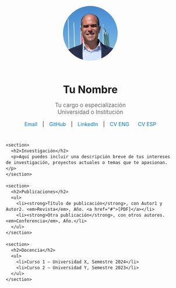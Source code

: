<!DOCTYPE html>
<html lang="es">
<head>
  <meta charset="UTF-8">
  <title>Pablo Sagarna</title>
  <meta name="viewport" content="width=device-width, initial-scale=1">
  <style>
    :root {
      --primary: #007acc;
      --text-color: #333;
      --bg-color: #fdfdfd;
    }

    body {
      margin: 0;
      padding: 0;
      font-family: 'Segoe UI', Tahoma, Geneva, Verdana, sans-serif;
      background-color: var(--bg-color);
      color: var(--text-color);
      line-height: 1.6;
    }

    .container {
      max-width: 800px;
      margin: 0 auto;
      padding: 40px 20px;
    }

    header {
      text-align: center;
      margin-bottom: 40px;
    }

    header img {
      border-radius: 50%;
      width: 150px;
      height: 150px;
      object-fit: cover;
      margin-bottom: 20px;
    }

    h1 {
      font-size: 2em;
      margin-bottom: 5px;
    }

    p.subtitle {
      font-size: 1.1em;
      color: #666;
    }

    nav {
      margin-top: 10px;
    }

    nav a {
      margin: 0 10px;
      text-decoration: none;
      color: var(--primary);
    }

    section {
      margin-bottom: 40px;
    }

    h2 {
      border-bottom: 2px solid #eee;
      padding-bottom: 5px;
      margin-bottom: 15px;
      color: var(--primary);
    }

    ul {
      padding-left: 20px;
    }

    a:hover {
      text-decoration: underline;
    }

    @media (max-width: 600px) {
      header img {
        width: 100px;
        height: 100px;
      }

      h1 {
        font-size: 1.5em;
      }
    }
  </style>
</head>
<body>
  <div class="container">
    <header>
      <img src="foto.jpeg" alt="Tu Foto">
      <h1>Tu Nombre</h1>
      <p class="subtitle">Tu cargo o especialización<br>Universidad o Institución</p>
      <nav>
        <a href="mailto:psagarna@gmail.com">Email</a> |
        <a href="https://github.com/psagarna" target="_blank">GitHub</a> |
        <a href="https://linkedin.com/in/psagarna" target="_blank">LinkedIn</a> |
        <a href="CVPabloSagarna-EN.pdf" target="_blank">CV ENG</a>
        <a href="CVPabloSagarna-ES.pdf" target="_blank">CV ESP</a>
      </nav>
    </header>

    <section>
      <h2>Investigación</h2>
      <p>Aquí puedes incluir una descripción breve de tus intereses de investigación, proyectos actuales o temas que te apasionan.</p>
    </section>

    <section>
      <h2>Publicaciones</h2>
      <ul>
        <li><strong>Título de publicación</strong>, con Autor1 y Autor2. <em>Revista</em>, Año. <a href="#">[PDF]</a></li>
        <li><strong>Otra publicación</strong>, con otros autores. <em>Conferencia</em>, Año.</li>
      </ul>
    </section>

    <section>
      <h2>Docencia</h2>
      <ul>
        <li>Curso 1 – Universidad X, Semestre 2024</li>
        <li>Curso 2 – Universidad Y, Semestre 2023</li>
      </ul>
    </section>
  </div>
</body>
</html>

